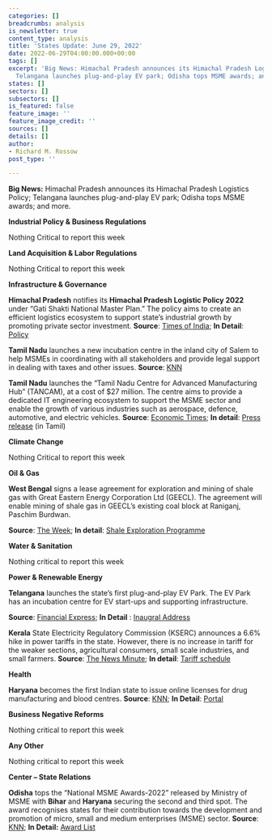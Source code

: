 ```yaml
---
categories: []
breadcrumbs: analysis
is_newsletter: true
content_type: analysis
title: 'States Update: June 29, 2022'
date: 2022-06-29T04:00:00.000+00:00
tags: []
excerpt: 'Big News: Himachal Pradesh announces its Himachal Pradesh Logistics Policy;
  Telangana launches plug-and-play EV park; Odisha tops MSME awards; and more. '
states: []
sectors: []
subsectors: []
is_featured: false
feature_image: ''
feature_image_credit: ''
sources: []
details: []
author:
- Richard M. Rossow
post_type: ''

---
```

**Big News:** Himachal Pradesh announces its Himachal Pradesh Logistics Policy; Telangana launches plug-and-play EV park; Odisha tops MSME awards; and more.

**Industrial Policy & Business Regulations**

Nothing Critical to report this week

**Land Acquisition & Labor Regulations**

Nothing Critical to report this week

**Infrastructure & Governance**

**Himachal Pradesh** notifies its **Himachal Pradesh Logistic Policy 2022** under “Gati Shakti National Master Plan.” The policy aims to create an efficient logistics ecosystem to support state’s industrial growth by promoting private sector investment. **Source**: [Times of India](https://timesofindia.indiatimes.com/city/shimla/himachal-pradesh-notifies-its-logistic-policy-2022/articleshow/92391675.cms); **In Detail**: [Policy](https://emerginghimachal.hp.gov.in/themes/backend/uploads/indus/HP%20Logistics%20Policy%20%202022_Final.pdf)

**Tamil Nadu** launches a new incubation centre in the inland city of Salem to help MSMEs in coordinating with all stakeholders and provide legal support in dealing with taxes and other issues. **Source**: [KNN](https://knnindia.co.in/news/newsdetails/state/incubation-centre-for-msmes-opened-in-salem-tamil-nadu)

**Tamil Nadu** launches the “Tamil Nadu Centre for Advanced Manufacturing Hub” (TANCAM), at a cost of $27 million. The centre aims to provide a dedicated IT engineering ecosystem to support the MSME sector and enable the growth of various industries such as aerospace, defence, automotive, and electric vehicles. **Source**: [Economic Times](https://auto.economictimes.indiatimes.com/news/industry/tn-cm-launches-advanced-manufacturing-system-centre-industry-4-0-readiness-survey/92441225); **In detail**: [Press release](http://cms.tn.gov.in/sites/default/files/press_release/pr240622_1029.pdf) (in Tamil)

**Climate Change**

Nothing Critical to report this week

**Oil & Gas**

**West Bengal** signs a lease agreement for exploration and mining of shale gas with Great Eastern Energy Corporation Ltd (GEECL). The agreement will enable mining of shale gas in GEECL’s existing coal block at Raniganj, Paschim Burdwan.

**Source**: [The Week](https://www.theweek.in/wire-updates/business/2022/06/24/cal42-wb-geecl-ld-shale.html); **In detail**: [Shale Exploration Programme](https://www.londonstockexchange.com/news-article/GEEC/shale-exploration-programme/15507856)

**Water & Sanitation**

Nothing critical to report this week

**Power & Renewable Energy**

**Telangana** launches the state’s first plug-and-play EV Park. The EV Park has an incubation centre for EV start-ups and supporting infrastructure.

**Source**: [Financial Express](https://www.financialexpress.com/express-mobility/telangana-receives-the-states-first-plug-and-play-ev-park/2570143/); **In Detail** : [Inaugral Address](https://twitter.com/MinisterKTR/status/1539540520778670080)

**Kerala** State Electricity Regulatory Commission (KSERC) announces a 6.6% hike in power tariffs in the state. However, there is no increase in tariff for the weaker sections, agricultural consumers, small scale industries, and small farmers. **Source**: [The News Minute](https://www.thenewsminute.com/article/electricity-tariff-revised-kerala-after-three-years-opposition-slams-move-165304); **In detail**: [Tariff schedule](https://erckerala.org/orders/Tariff%20schedule.pdf)

**Health**

**Haryana** becomes the first Indian state to issue online licenses for drug manufacturing and blood centres. **Source**: [KNN](https://knnindia.co.in/news/newsdetails/state/drug-manufacturers-in-haryana-to-get-online-license); **In Detail**: [Portal](https://www.statedrugs.gov.in/SFDA/Homepage)

**Business Negative Reforms**

Nothing critical to report this week

**Any Other**

Nothing critical to report this week

**Center – State Relations**

**Odisha** tops the “National MSME Awards-2022” released by Ministry of MSME with **Bihar** and **Haryana** securing the second and third spot. The award recognises states for their contribution towards the development and promotion of micro, small and medium enterprises (MSME) sector. **Source**: [KNN](https://knnindia.co.in/news/newsdetails/state/msme-ministry-recognises-odisha-as-best-state-for-msme-promotion-development); **In Detail:** [Award List](http://dcmsme.gov.in/FINAL%20LIST%20OF%20AWARDEES%20_NATIONAL%20MSME%20AWARDS_2022_COMMUNICATION.pdf)
